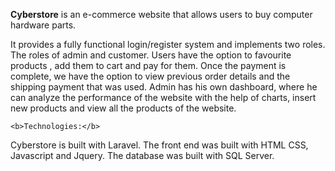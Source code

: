 <b>Cyberstore</b> is an e-commerce website that allows users to buy computer hardware parts.

<p>It provides a fully functional login/register system and implements two roles. The roles of admin and customer. Users have the option to favourite products , add them to cart and pay for them. Once the payment is complete, we have the option to view previous order details and the shipping payment that was used. Admin has his own dashboard, where he can analyze the performance of the website with the help of charts, insert new products and view all the products of the website.

    <b>Technologies:</b>
Cyberstore is built with Laravel. The front end was built with HTML CSS, Javascript and Jquery. The database was built with SQL Server.


